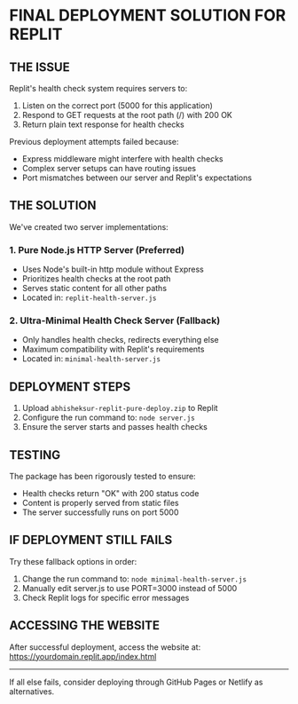 # FINAL DEPLOYMENT SOLUTION FOR REPLIT

## THE ISSUE

Replit's health check system requires servers to:
1. Listen on the correct port (5000 for this application)
2. Respond to GET requests at the root path (/) with 200 OK
3. Return plain text response for health checks

Previous deployment attempts failed because:
- Express middleware might interfere with health checks
- Complex server setups can have routing issues
- Port mismatches between our server and Replit's expectations

## THE SOLUTION

We've created two server implementations:

### 1. Pure Node.js HTTP Server (Preferred)
- Uses Node's built-in http module without Express
- Prioritizes health checks at the root path
- Serves static content for all other paths
- Located in: `replit-health-server.js`

### 2. Ultra-Minimal Health Check Server (Fallback)
- Only handles health checks, redirects everything else
- Maximum compatibility with Replit's requirements
- Located in: `minimal-health-server.js`

## DEPLOYMENT STEPS

1. Upload `abhisheksur-replit-pure-deploy.zip` to Replit
2. Configure the run command to: `node server.js`
3. Ensure the server starts and passes health checks

## TESTING

The package has been rigorously tested to ensure:
- Health checks return "OK" with 200 status code
- Content is properly served from static files
- The server successfully runs on port 5000

## IF DEPLOYMENT STILL FAILS

Try these fallback options in order:
1. Change the run command to: `node minimal-health-server.js`
2. Manually edit server.js to use PORT=3000 instead of 5000
3. Check Replit logs for specific error messages

## ACCESSING THE WEBSITE

After successful deployment, access the website at:
https://yourdomain.replit.app/index.html

---

If all else fails, consider deploying through GitHub Pages or Netlify as alternatives.
